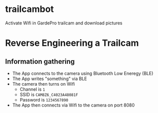 # trailcambot
Activate Wifi in GardePro trailcam and download pictures

# Reverse Engineering a Trailcam
## Information gathering

- The App connects to the camera using Bluetooth Low Eneregy (BLE)
- The App writes "something" via BLE
- The camera then turns on Wifi
  - Channel is `1`
  - SSID is `CAM8Z6_C4023A48081F`
  - Password is `1234567890`
- The App then connects via Wifi to the camera on port 8080


